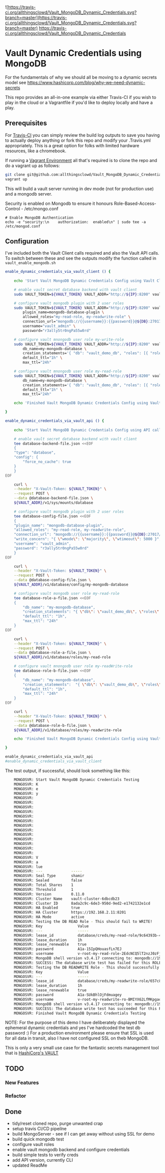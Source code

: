 ![https://travis-ci.org/allthingsclowd/Vault_MongoDB_Dynamic_Credentials.svg?branch=master](https://travis-ci.org/allthingsclowd/Vault_MongoDB_Dynamic_Credentials.svg?branch=master)
https://travis-ci.org/allthingsclowd/Vault_MongoDB_Dynamic_Credentials

# Vault Dynamic Credentials using MongoDB

For the fundamentals of why we should all be moving to a dynamic secrets model see https://www.hashicorp.com/blog/why-we-need-dynamic-secrets

This repo provides an all-in-one example via either Travis-CI if you wish to play in the cloud or a Vagrantfile if you'd like to deploy locally and have a play.

## Prerequisites

For [Travis-CI](https://travis-ci.org/allthingsclowd/Vault_MongoDB_Dynamic_Credentials) you can simply review the build log outputs to save you having to actually deploy anything or fork this repo and modify your .Travis.yml appropriately.
This is a great option for folks with limited hardware resources, like a chromebook.

If running a [Vagrant Environment](https://www.vagrantup.com/docs/installation/) all that's required is to clone the repo and do a vagrant up as follows:

``` bash
git clone git@github.com:allthingsclowd/Vault_MongoDB_Dynamic_Credentials.git
vagrant up
```

This will build a vault server running in dev mode (not for production use) and a mongodb server.

Security is enabled on Mongodb to ensure it honours Role-Based-Access-Control - /etc/mongo.conf
```
# Enable MongoDB Authentication
echo -e "security:\n    authorization:  enabled\n" | sudo tee -a /etc/mongod.conf
```

## Configuration

I've included both the Vault Client calls required and also the Vault API calls. To switch between these and see the outputs modify the function called in `vault_enable_mongodb.sh`

``` bash
enable_dynamic_credentials_via_vault_client () {
    
    echo 'Start Vault MongoDB Dynamic Credentials Config using Vault Client'

    # enable vault secret database backend with vault client
    sudo VAULT_TOKEN=${VAULT_TOKEN} VAULT_ADDR="http://${IP}:8200" vault secrets enable database

    # configure vault mongodb plugin with 2 user roles
    sudo VAULT_TOKEN=${VAULT_TOKEN} VAULT_ADDR="http://${IP}:8200" vault write database/config/my-mongodb-database \
        plugin_name=mongodb-database-plugin \
        allowed_roles="my-read-role, my-readwrite-role" \
        connection_url="mongodb://{{username}}:{{password}}@${DB}:27017/vault_demo_db?ssl=false" \
        username="vault_admin" \
        password="r3ally5tr0ngPa55w0rd"

    # configure vault mnongodb user role my-write-role
    sudo VAULT_TOKEN=${VAULT_TOKEN} VAULT_ADDR="http://${IP}:8200" vault write database/roles/my-readwrite-role \
        db_name=my-mongodb-database \
        creation_statements='{ "db": "vault_demo_db", "roles": [{ "role": "readWrite" }] }' \
        default_ttl="1h" \
        max_ttl="24h"

    # configure vault mnongodb user role my-read-role    
    sudo VAULT_TOKEN=${VAULT_TOKEN} VAULT_ADDR="http://${IP}:8200" vault write database/roles/my-read-role \
        db_name=my-mongodb-database \
        creation_statements='{ "db": "vault_demo_db", "roles": [{ "role": "read" }] }' \
        default_ttl="1h" \
        max_ttl="24h"

    echo 'Finished Vault MongoDB Dynamic Credentials Config using Vault Client'

}

enable_dynamic_credentials_via_vault_api () {
    
    echo 'Start Vault MongoDB Dynamic Credentials Config using API calls'

    # enable vault secret database backend with vault client
    tee database-backend-file.json <<EOF
    {
    "type": "database",
    "config": {
        "force_no_cache": true
    }
    }
EOF

    curl \
    --header "X-Vault-Token: ${VAULT_TOKEN}" \
    --request POST \
    --data @database-backend-file.json \
    ${VAULT_ADDR}/v1/sys/mounts/database

    # configure vault mongodb plugin with 2 user roles
    tee database-config-file.json <<EOF
    {
    "plugin_name": "mongodb-database-plugin",
    "allowed_roles": "my-read-role, my-readwrite-role",
    "connection_url": "mongodb://{{username}}:{{password}}@${DB}:27017/vault_demo_db?ssl=false",
    "write_concern": "{ \"wmode\": \"majority\", \"wtimeout\": 5000 }",
    "username": "vault_admin",
    "password": "r3ally5tr0ngPa55w0rd"
    }
EOF

    curl \
    --header "X-Vault-Token: ${VAULT_TOKEN}" \
    --request POST \
    --data @database-config-file.json \
    ${VAULT_ADDR}/v1/database/config/my-mongodb-database

    # configure vault mongodb user role my-read-role
    tee database-role-a-file.json <<EOF
    {
        "db_name": "my-mongodb-database",
        "creation_statements": "{ \"db\": \"vault_demo_db\", \"roles\": [{ \"role\": \"read\" }] }",
        "default_ttl": "1h",
        "max_ttl": "24h"
    }
EOF

    curl \
    --header "X-Vault-Token: ${VAULT_TOKEN}" \
    --request POST \
    --data @database-role-a-file.json \
    ${VAULT_ADDR}/v1/database/roles/my-read-role

    # configure vault mnongodb user role my-readWrite-role    
    tee database-role-b-file.json <<EOF
    {
        "db_name": "my-mongodb-database",
        "creation_statements":  "{ \"db\": \"vault_demo_db\", \"roles\": [{ \"role\": \"readWrite\" }] }",
        "default_ttl": "1h",
        "max_ttl": "24h"
    }
EOF

    curl \
    --header "X-Vault-Token: ${VAULT_TOKEN}" \
    --request POST \
    --data @database-role-b-file.json \
    ${VAULT_ADDR}/v1/database/roles/my-readwrite-role

    echo 'Finished Vault MongoDB Dynamic Credentials Config using Vault API calls'

}

enable_dynamic_credentials_via_vault_api
#enable_dynamic_credentials_via_vault_client
```

The test output, if successful, should look something like this:
``` bash
    MONGOSVR: Start Vault MongoDB Dynamic Credentials Testing
    MONGOSVR: K
    MONGOSVR: e
    MONGOSVR: y
    MONGOSVR:
    MONGOSVR:
    MONGOSVR:
    MONGOSVR:
    MONGOSVR:
    MONGOSVR:
    MONGOSVR:
    MONGOSVR:
    MONGOSVR:
    MONGOSVR:
    MONGOSVR:
    MONGOSVR:
    MONGOSVR:
    MONGOSVR: V
    MONGOSVR: a
    MONGOSVR: lue
    MONGOSVR: ---             -----
    MONGOSVR: Seal Type       shamir
    MONGOSVR: Sealed          false
    MONGOSVR: Total Shares    1
    MONGOSVR: Threshold       1
    MONGOSVR: Version         0.11.0
    MONGOSVR: Cluster Name    vault-cluster-6dbcdb23
    MONGOSVR: Cluster ID      8ada2c9c-6de3-950d-9ed2-e1742132e1cd
    MONGOSVR: HA Enabled      true
    MONGOSVR: HA Cluster      https://192.168.2.11:8201
    MONGOSVR: HA Mode         active
    MONGOSVR: Testing the DB READ Role - This should fail to WRITE!
    MONGOSVR: Key                Value
    MONGOSVR: ---                -----
    MONGOSVR: lease_id           database/creds/my-read-role/9c64393b-4dce-4ea5-b06e-dceabb9e30a3
    MONGOSVR: lease_duration     1h
    MONGOSVR: lease_renewable    true
    MONGOSVR: password           A1a-15IpQHouasfLn7EJ
    MONGOSVR: username           v-root-my-read-role-2EdcNCQ5lT2nzJ0zFj9d-1536319430
    MONGOSVR: MongoDB shell version v3.4.17 connecting to: mongodb://192.168.2.12:27017/vault_demo_db MongoDB server version: 3.4.17 { "writeError" : { "code" : 13, "errmsg" : "not authorized on vault_demo_db to execute command { insert: \"MyCollection\", documents: [ { _id: ObjectId('5b925fc6da14f22564d6eec0'), name: \"my_mongo_test\", title: \"vaulttest\" } ], ordered: true }" } }
    MONGOSVR: SUCCESS: The database write test has failed for this ROLE - my-read-role - as expected!
    MONGOSVR: Testing the DB READWRITE Role - This should successfully WRITE!
    MONGOSVR: Key                Value
    MONGOSVR: ---                -----
    MONGOSVR: lease_id           database/creds/my-readwrite-role/657c8168-7626-2009-2235-e138c05b3c09
    MONGOSVR: lease_duration     1h
    MONGOSVR: lease_renewable    true
    MONGOSVR: password           A1a-SUkBhlOjFdmuagey
    MONGOSVR: username           v-root-my-readwrite-ro-BMIYX62LfMKpgaqXa9S1-1536319430
    MONGOSVR: MongoDB shell version v3.4.17 connecting to: mongodb://192.168.2.12:27017/vault_demo_db MongoDB server version: 3.4.17 { "nInserted" : 1 }
    MONGOSVR: SUCCESS: The database write test has succeeded for this ROLE - my-readwrite-role - as expected!
    MONGOSVR: Finished Vault MongoDB Dynamic Credentials Testing
```
NOTE: For the purpose of this demo I have deliberately displayed the ephemeral dynamic credentials and yes I've hardcoded the test db password :)
For a production environment please ensure that SSL is used for all data in transit, also I have not configured SSL on theb MongoDB.

This is only a very small use case for the fantastic secrets management tool that is [HashiCorp's VAULT](https://www.vaultproject.io/)

## TODO


### New Features


### Refactor


## Done

- tidy/reset cloned repo, purge unwanted crap
- setup travis CI/CD pipeilne
- build MongoServer - see if I can get away without using SSL for demo
- build quick mongodb test
- configure vault roles
- enable vault mongodb backend and configure credentials
- build simple tests to verify creds
- add API version, currently CLI
- updated ReadMe

